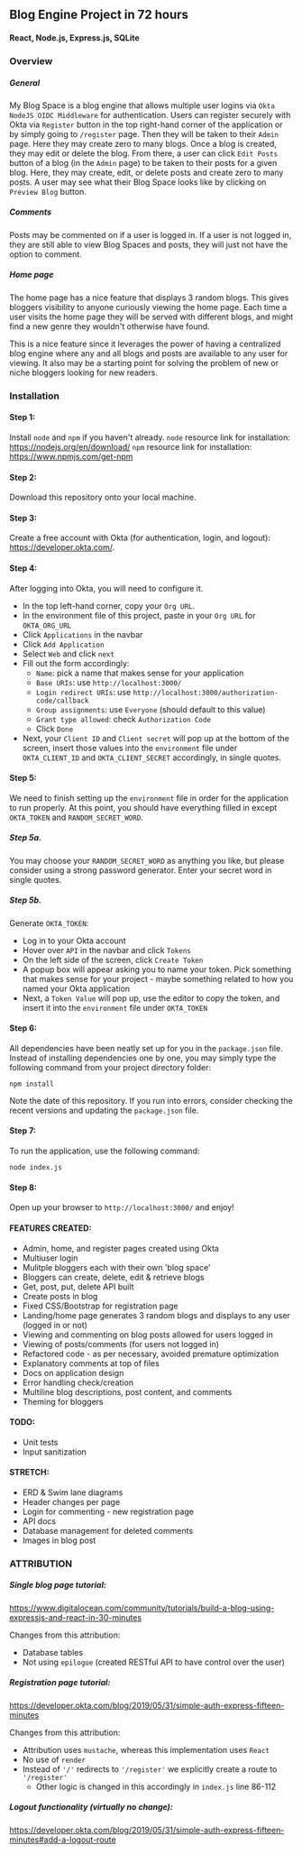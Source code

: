 ## Blog Engine Project in 72 hours
#### React, Node.js, Express.js, SQLite

### Overview

##### General

My Blog Space is a blog engine that allows multiple user logins via `Okta NodeJS OIDC Middleware` for authentication. Users can register securely with Okta via `Register` button in the top right-hand corner of the application or by simply going to `/register` page. Then they will be taken to their `Admin` page. Here they may create zero to many blogs. Once a blog is created, they may edit or delete the blog. From there, a user can click `Edit Posts` button of a blog (in the `Admin` page) to be taken to their posts for a given blog. Here, they may create, edit, or delete posts and create zero to many posts. A user may see what their Blog Space looks like by clicking on `Preview Blog` button.

##### Comments

Posts may be commented on if a user is logged in. If a user is not logged in, they are still able to view Blog Spaces and posts, they will just not have the option to comment. 

##### Home page
The home page has a nice feature that displays 3 random blogs. This gives bloggers visibility to anyone curiously viewing the home page. Each time a user visits the home page they will be served with different blogs, and might find a new genre they wouldn't otherwise have found. 

This is a nice feature since it leverages the power of having a centralized blog engine where any and all blogs and posts are available to any user for viewing. It also may be a starting point for solving the problem of new or niche bloggers looking for new readers. 


### Installation

#### Step 1:
Install `node` and `npm` if you haven't already. 
`node` resource link for installation: https://nodejs.org/en/download/
`npm` resource link for installation: https://www.npmjs.com/get-npm 

#### Step 2: 
Download this repository onto your local machine.

#### Step 3:
Create a free account with Okta (for authentication, login, and logout): https://developer.okta.com/.

#### Step 4:
After logging into Okta, you will need to configure it. 
 - In the top left-hand corner, copy your `Org URL`.
 - In the environment file of this project, paste in your `Org URL` for `OKTA_ORG_URL`
 - Click `Applications` in the navbar
 - Click `Add Application`
 - Select `Web` and click `next`
 - Fill out the form accordingly:
    - `Name`: pick a name that makes sense for your application
    - `Base URIs`: use `http://localhost:3000/`
    - `Login redirect URIs`: use `http://localhost:3000/authorization-code/callback`
    - `Group assignments`: use `Everyone` (should default to this value)
    - `Grant type allowed`: check `Authorization Code`
    - Click `Done`
 - Next, your `Client ID` and `Client secret` will pop up at the bottom of the screen, insert those values into the `environment` file under `OKTA_CLIENT_ID` and `OKTA_CLIENT_SECRET` accordingly, in single quotes.

#### Step 5:
We need to finish setting up the `environment` file in order for the application to run properly. At this point, you should have everything filled in except `OKTA_TOKEN` and `RANDOM_SECRET_WORD`. 

##### Step 5a.
You may choose your `RANDOM_SECRET_WORD` as anything you like, but please consider using a strong password generator. Enter your secret word in single quotes. 

##### Step 5b.
Generate `OKTA_TOKEN`:
 - Log in to your Okta account
 - Hover over `API` in the navbar and click `Tokens`
 - On the left side of the screen, click `Create Token`
 - A popup box will appear asking you to name your token. Pick something that makes sense for your project - maybe something related to how you named your Okta application
 - Next, a `Token Value` will pop up, use the editor to copy the token, and insert it into the `environment` file under `OKTA_TOKEN`

#### Step 6:
All dependencies have been neatly set up for you in the `package.json` file. Instead of installing dependencies one by one, you may simply type the following command from your project directory folder:

`npm install`

Note the date of this repository. If you run into errors, consider checking the recent versions and updating the `package.json` file.


#### Step 7: 
To run the application, use the following command:

`node index.js`

#### Step 8: 
Open up your browser to `http://localhost:3000/` and enjoy!



#### FEATURES CREATED:
- Admin, home, and register pages created using Okta
- Multiuser login
- Mulitple bloggers each with their own 'blog space'
- Bloggers can create, delete, edit & retrieve blogs
- Get, post, put, delete API built
- Create posts in blog
- Fixed CSS/Bootstrap for registration page
- Landing/home page generates 3 random blogs and displays to any user (logged in or not)
- Viewing and commenting on blog posts allowed for users logged in
- Viewing of posts/comments (for users not logged in)
- Refactored code - as per necessary, avoided premature optimization
- Explanatory comments at top of files
- Docs on application design
- Error handling check/creation
- Multiline blog descriptions, post content, and comments
- Theming for bloggers

#### TODO:
- Unit tests
- Input sanitization

#### STRETCH:
- ERD & Swim lane diagrams
- Header changes per page
- Login for commenting - new registration page
- API docs
- Database management for deleted comments
- Images in blog post



### ATTRIBUTION
##### Single blog page tutorial:

https://www.digitalocean.com/community/tutorials/build-a-blog-using-expressjs-and-react-in-30-minutes

Changes from this attribution:
 - Database tables 
 - Not using `epilogue` (created RESTful API to have control over the user)

##### Registration page tutorial:

https://developer.okta.com/blog/2019/05/31/simple-auth-express-fifteen-minutes

Changes from this attribution:
 - Attribution uses `mustache`, whereas this implementation uses `React`
 - No use of `render`
 - Instead of `'/'` redirects to `'/register'` we explicitly create a route to `'/register'`
    - Other logic is changed in this accordingly in `index.js` line 86-112

##### Logout functionality (virtually no change):

https://developer.okta.com/blog/2019/05/31/simple-auth-express-fifteen-minutes#add-a-logout-route